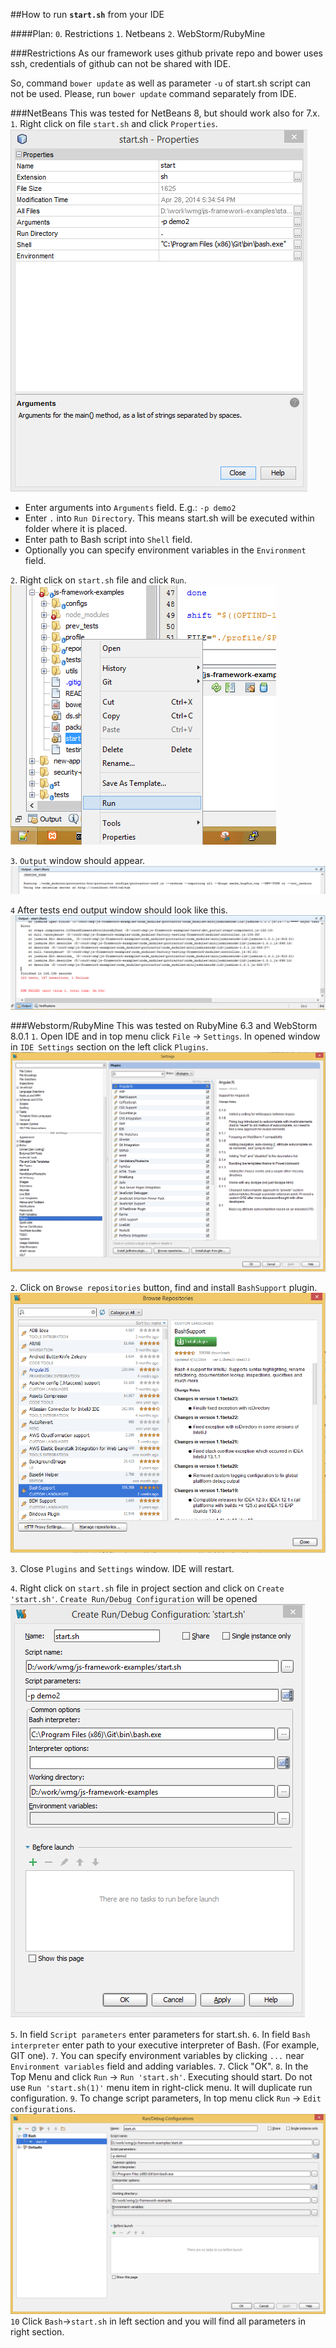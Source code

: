 ##How to run **`start.sh`** from your IDE

####Plan:
`0`. Restrictions
`1`. Netbeans
`2`. WebStorm/RubyMine

###Restrictions
As our framework uses github private repo and bower uses ssh, credentials of github can not be shared with IDE. 

So, command `bower update` as well as parameter `-u` of start.sh script can not be used.
Please, run `bower update` command separately from IDE.

###NetBeans
This was tested for NetBeans 8, but should work also for 7.x.
`1`. Right click on file `start.sh` and click `Properties`.
![Start.sh Properties][1]

* Enter arguments into `Arguments` field. E.g.: `-p demo2`
* Enter `.` into `Run Directory`. This means start.sh will be executed within folder where it is placed.
* Enter path to Bash script into `Shell` field.
* Optionally you can specify environment variables in the `Environment` field.

`2`. Right click on `start.sh` file and click `Run`.
![start.sh run][2]

`3`. `Output` window should appear.
![start.sh output ][3]

`4` After tests end output window should look like this.
![start.sh output finins][4]

###Webstorm/RubyMine
This was tested on RubyMine 6.3 and WebStorm 8.0.1
`1`. Open IDE and in top menu click `File` -> `Settings`. In opened window in `IDE Settings` section on the left click `Plugins`.
![IDE Settings][5]

`2`. Click on `Browse repositories` button, find and install `BashSupport` plugin.
![BashSupport][6]

`3`. Close `Plugins` and `Settings` window. IDE will restart.

`4`. Right click on `start.sh` file in project section and click on `Create 'start.sh'`. `Create Run/Debug Configuration` will be opened
![Run Configuration][7]

`5`. In field `Script parameters` enter parameters for start.sh.
`6`. In field `Bash interpreter` enter path to your executive interpreter of Bash. (For example, GIT one).
`7`. You can specify environment variables by clicking `...` near `Environment variables` field and adding variables.
`7`. Click "OK". 
`8`. In the Top Menu and click `Run` -> `Run 'start.sh'`. Executing should start. Do not use `Run 'start.sh(1)'` menu item in right-click menu. It will duplicate run configuration.
`9`. To change script parameters, In top menu click `Run` -> `Edit configurations`.
![Edit Configuration][8]
`10` Click `Bash`->`start.sh` in left section and you will find all parameters in right section.

  [1]: images/start_sh_properties_to_run.png
  [2]: images/start_sh_run.png
  [3]: images/start_sh_output.png
  [4]: images/start_sh_output_finish.png
  [5]: images/idea_plugins.png "Plugins window"
  [6]: images/idea_plugin_bash.png "Plugin BashSupport"
  [7]: images/idea_run_config.png
  [8]: images/idea_edit_run_config.png
